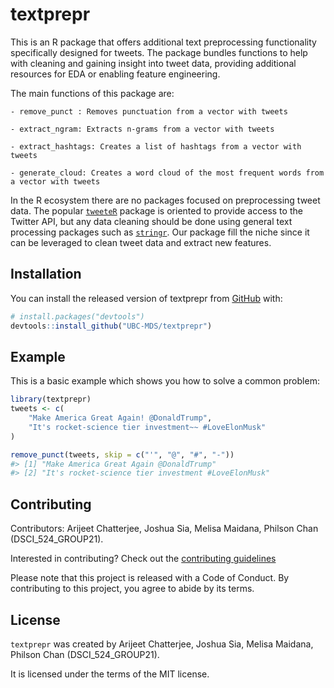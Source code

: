 
<!-- README.md is generated from README.Rmd. Please edit that file -->

# textprepr

<!-- badges: start -->
<!-- badges: end -->

This is an R package that offers additional text preprocessing
functionality specifically designed for tweets. The package bundles
functions to help with cleaning and gaining insight into tweet data,
providing additional resources for EDA or enabling feature engineering.

The main functions of this package are:

    - remove_punct : Removes punctuation from a vector with tweets

    - extract_ngram: Extracts n-grams from a vector with tweets

    - extract_hashtags: Creates a list of hashtags from a vector with tweets

    - generate_cloud: Creates a word cloud of the most frequent words from a vector with tweets

In the R ecosystem there are no packages focused on preprocessing tweet
data. The popular
[`tweeteR`](https://www.rdocumentation.org/packages/twitteR/versions/1.1.9)
package is oriented to provide access to the Twitter API, but any data
cleaning should be done using general text processing packages such as
[`stringr`](https://cran.r-project.org/web/packages/stringr/vignettes/stringr.html).
Our package fill the niche since it can be leveraged to clean tweet data
and extract new features.

## Installation

You can install the released version of textprepr from
[GitHub](https://github.com/) with:

``` r
# install.packages("devtools")
devtools::install_github("UBC-MDS/textprepr")
```

## Example

This is a basic example which shows you how to solve a common problem:

``` r
library(textprepr)
tweets <- c(
    "Make America Great Again! @DonaldTrump",
    "It's rocket-science tier investment~~ #LoveElonMusk"
)

remove_punct(tweets, skip = c("'", "@", "#", "-"))
#> [1] "Make America Great Again @DonaldTrump"            
#> [2] "It's rocket-science tier investment #LoveElonMusk"
```

## Contributing

Contributors: Arijeet Chatterjee, Joshua Sia, Melisa Maidana, Philson
Chan (DSCI_524_GROUP21).

Interested in contributing? Check out the [contributing
guidelines](https://github.com/UBC-MDS/textprepr/blob/main/.github/CONTRIBUTING.md)

Please note that this project is released with a Code of Conduct. By
contributing to this project, you agree to abide by its terms.

## License

`textprepr` was created by Arijeet Chatterjee, Joshua Sia, Melisa
Maidana, Philson Chan (DSCI_524_GROUP21).

It is licensed under the terms of the MIT license.
